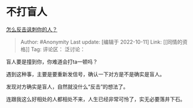 # 不打盲人
[怎么反击讽刺你的人？](https://www.zhihu.com/question/64386030/answer/2711297693)

> Author: #Anonymity
> Last update: [编辑于 2022-10-11]
> Link: [[同情的资格]]
> Tag:
> 评论区：
> 泛讨论：

盲人要是撞到你，你难道会打ta一顿吗？

遇到这种事，主要是要重新发信号，确认一下对方是不是确实是盲人。

发现对方确实是盲人，自然就没什么“反击”的想法了。

连跟我这么好相处的人都相处不来，人生已经非常可怜了，实无必要落井下石。
